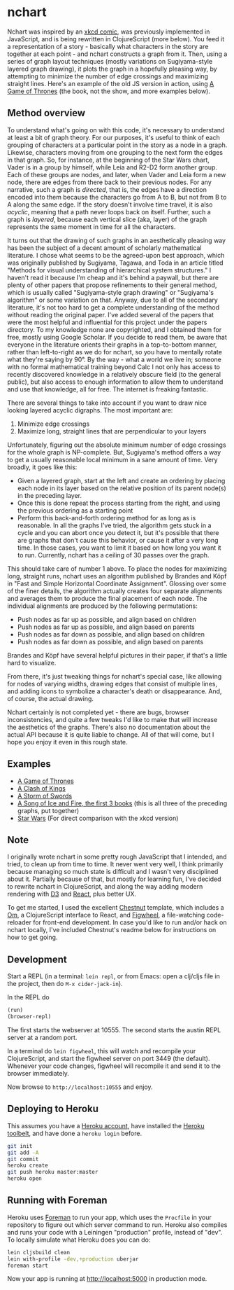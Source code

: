 # nchart

Nchart was inspired by an [xkcd comic](http://xkcd.com/657/ "Movie Narrative Charts"), was previously implemented in JavaScript, and is being rewritten in ClojureScript (more below). You feed it a representation of a story - basically what characters in the story are together at each point - and nchart constructs a graph from it. Then, using a series of graph layout techniques (mostly variations on Sugiyama-style layered graph drawing), it plots the graph in a hopefully pleasing way, by attempting to minimize the number of edge crossings and maximizing straight lines. Here's an example of the old JS version in action, using [A Game of Thrones](http://bhagany.github.com/nchart/agot.html) (the book, not the show, and more examples below).

## Method overview

To understand what's going on with this code, it's necessary to understand at least a bit of graph theory.  For our purposes, it's useful to think of each grouping of characters at a particular point in the story as a node in a graph.  Likewise, characters moving from one grouping to the next form the edges in that graph.  So, for instance, at the beginning of the Star Wars chart, Vader is in a group by himself, while Leia and R2-D2 form another group.  Each of these groups are nodes, and later, when Vader and Leia form a new node, there are edges from there back to their previous nodes.  For any narrative, such a graph is _directed_, that is, the edges have a direction encoded into them because the characters go from A to B, but not from B to A along the same edge.  If the story doesn't involve time travel, it is also _acyclic_, meaning that a path never loops back on itself.  Further, such a graph is _layered_, because each vertical slice (aka, layer) of the graph represents the same moment in time for all the characters.

It turns out that the drawing of such graphs in an aesthetically pleasing way has been the subject of a decent amount of scholarly mathematical literature.  I chose what seems to be the agreed-upon best approach, which was originally published by Sugiyama, Tagawa, and Toda in an article titled "Methods for visual understanding of hierarchical system structures."  I haven't read it because I'm cheap and it's behind a paywall, but there are plenty of other papers that propose refinements to their general method, which is usually called "Sugiyama-style graph drawing" or "Sugiyama's algorithm" or some variation on that.  Anyway, due to all of the secondary literature, it's not too hard to get a complete understanding of the method without reading the original paper.  I've added several of the papers that were the most helpful and influential for this project under the papers directory.  To my knowledge none are copyrighted, and I obtained them for free, mostly using Google Scholar.  If you decide to read them, be aware that everyone in the literature orients their graphs in a top-to-bottom manner, rather than left-to-right as we do for nchart, so you have to mentally rotate what they're saying by 90°.  By the way - what a world we live in; someone with no formal mathematical training beyond Calc I not only has access to recently discovered knowledge in a relatively obscure field (to the general public), but also access to enough information to allow them to understand and use that knowledge, all for free.  The internet is freaking fantastic.

There are several things to take into account if you want to draw nice looking layered acyclic digraphs.  The most important are:

1. Minimize edge crossings
1. Maximize long, straight lines that are perpendicular to your layers

Unfortunately, figuring out the absolute minimum number of edge crossings for the whole graph is NP-complete.  But, Sugiyama's method offers a way to get a usually reasonable local minimum in a sane amount of time.  Very broadly, it goes like this:

- Given a layered graph, start at the left and create an ordering by placing each node in its layer based on the relative position of its parent node(s) in the preceding layer.
- Once this is done repeat the process starting from the right, and using the previous ordering as a starting point
- Perform this back-and-forth ordering method for as long as is reasonable.  In all the graphs I've tried, the algorithm gets stuck in a cycle and you can abort once you detect it, but it's possible that there are graphs that don't cause this behavior, or cause it after a very long time.  In those cases, you want to limit it based on how long you want it to run.  Currently, nchart has a ceiling of 30 passes over the graph.

This should take care of number 1 above.  To place the nodes for maximizing long, straight runs, nchart uses an algorithm published by Brandes and Köpf in "Fast and Simple Horizontal Coordinate Assignment".  Glossing over some of the finer details, the algorithm actually creates four separate alignments and averages them to produce the final placement of each node.  The individual alignments are produced by the following permutations:

- Push nodes as far up as possible, and align based on children
- Push nodes as far up as possible, and align based on parents
- Push nodes as far down as possible, and align based on children
- Push nodes as far down as possible, and align based on parents

Brandes and Köpf have several helpful pictures in their paper, if that's a little hard to visualize.

From there, it's just tweaking things for nchart's special case, like allowing for nodes of varying widths, drawing edges that consist of multiple lines, and adding icons to symbolize a character's death or disappearance.  And, of course, the actual drawing.

Nchart certainly is not completed yet - there are bugs, browser inconsistencies, and quite a few tweaks I'd like to make that will increase the aesthetics of the graphs.  There's also no documentation about the actual API because it is quite liable to change.  All of that will come, but I hope you enjoy it even in this rough state.

## Examples

- [A Game of Thrones](http://bhagany.github.com/nchart/examples/asoiaf/agot.html)
- [A Clash of Kings](http://bhagany.github.com/nchart/examples/asoiaf/acok.html)
- [A Storm of Swords](http://bhagany.github.com/nchart/examples/asoiaf/asos.html)
- [A Song of Ice and Fire, the first 3 books](http://bhagany.github.com/nchart/examples/asoiaf/asoiaf.html) (this is all three of the preceding graphs, put together)
- [Star Wars](http://bhagany.github.com/nchart/examples/starwars/starwars.html) (For direct comparison with the xkcd version)


## Note
I originally wrote nchart in some pretty rough JavaScript that I intended, and tried, to clean up from time to time. It never went very well, I think primarily because managing so much state is difficult and I wasn't very disciplined about it. Partially because of that, but mostly for learning fun, I've decided to rewrite nchart in ClojureScript, and along the way adding modern rendering with [D3](http://d3js.org/) and [React](http://facebook.github.io/react/), plus better UX.

To get me started, I used the excellent [Chestnut](https://github.com/plexus/chestnut) template, which includes a [Om](https://github.com/swannodette/om), a ClojureScript interface to React, and [Figwheel](https://github.com/bhauman/lein-figwheel), a file-watching code-reloader for front-end development. In case you'd like to run and/or hack on nchart locally, I've included Chestnut's readme below for instructions on how to get going.


## Development

Start a REPL (in a terminal: `lein repl`, or from Emacs: open a
clj/cljs file in the project, then do `M-x cider-jack-in`).

In the REPL do

```clojure
(run)
(browser-repl)
```

The first starts the webserver at 10555. The second starts the austin
REPL server at a random port.

In a terminal do `lein figwheel`, this will watch and recompile your
ClojureScript, and start the figwheel server on port 3449 (the
default). Whenever your code changes, figwheel will recompile it and
send it to the browser immediately.

Now browse to `http://localhost:10555` and enjoy.

## Deploying to Heroku

This assumes you have a
[Heroku account](https://signup.heroku.com/dc), have installed the
[Heroku toolbelt](https://toolbelt.heroku.com/), and have done a
`heroku login` before.

``` sh
git init
git add -A
git commit
heroku create
git push heroku master:master
heroku open
```

## Running with Foreman

Heroku uses [Foreman](http://ddollar.github.io/foreman/) to run your
app, which uses the `Procfile` in your repository to figure out which
server command to run. Heroku also compiles and runs your code with a
Leiningen "production" profile, instead of "dev". To locally simulate
what Heroku does you can do:

``` sh
lein cljsbuild clean
lein with-profile -dev,+production uberjar
foreman start
```

Now your app is running at
[http://localhost:5000](http://localhost:5000) in production mode.
